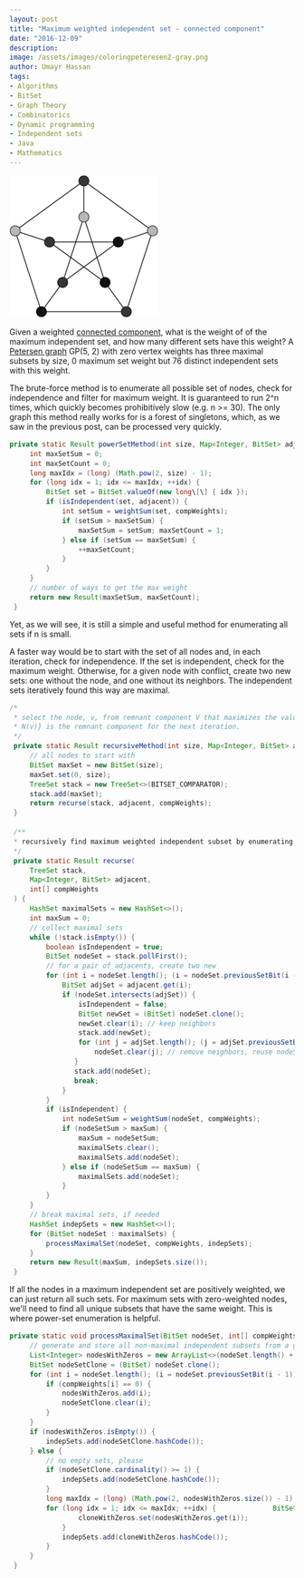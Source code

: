 ```yaml
---
layout: post
title: "Maximum weighted independent set - connected component"
date: "2016-12-09"
description:
image: /assets/images/coloringpeteresen2-gray.png
author: Umayr Hassan
tags: 
- Algorithms
- BitSet
- Graph Theory
- Combinatorics
- Dynamic programming
- Independent sets 
- Java
- Mathematics
---
```


![coloringpeteresen2](/assets/images/coloringpeteresen2-gray.png)

Given a weighted [connected component](https://en.wikipedia.org/wiki/Connected_component_(graph_theory)), what is the 
weight of of the maximum independent set, and how many different sets have this weight? A 
[Petersen graph](https://en.wikipedia.org/wiki/Petersen_graph) GP(5, 2) with zero vertex weights has three maximal 
subsets by size, 0 maximum set weight but 76 distinct independent sets with this weight.

The brute-force method is to enumerate all possible set of nodes, check for independence and filter for maximum weight. 
It is guaranteed to run 2^n times, which quickly becomes prohibitively slow (e.g. n >= 30). The only graph this method 
really works for is a forest of singletons, which, as we saw in the previous post, can be processed very quickly.

```java
private static Result powerSetMethod(int size, Map<Integer, BitSet> adjacent, int[] compWeights) {
     int maxSetSum = 0;
     int maxSetCount = 0;
     long maxIdx = (long) (Math.pow(2, size) - 1);
     for (long idx = 1; idx <= maxIdx; ++idx) {
         BitSet set = BitSet.valueOf(new long\[\] { idx });
         if (isIndependent(set, adjacent)) {
             int setSum = weightSum(set, compWeights);
             if (setSum > maxSetSum) {
                 maxSetSum = setSum; maxSetCount = 1;
             } else if (setSum == maxSetSum) {
                 ++maxSetCount;
             }
         }
     }
     // number of ways to get the max weight
     return new Result(maxSetSum, maxSetCount);
 }
```
Yet, as we will see, it is still a simple and useful method for enumerating all sets if n is small.

A faster way would be to start with the set of all nodes and, in each iteration, check for independence. If the set 
is independent, check for the maximum weight. Otherwise, for a given node with conflict, create two new sets: one 
without the node, and one without its neighbors. The independent sets iteratively found this way are maximal.

```java
/*
 * select the node, v, from remnant component V that maximizes the values of w(v) + w(V - {v U N(v)}). V - {v U
 * N(v)} is the remnant component for the next iteration.
 */
 private static Result recursiveMethod(int size, Map<Integer, BitSet> adjacent, int[] compWeights) {
     // all nodes to start with
     BitSet maxSet = new BitSet(size);
     maxSet.set(0, size);
     TreeSet stack = new TreeSet<>(BITSET_COMPARATOR);
     stack.add(maxSet);
     return recurse(stack, adjacent, compWeights);
 }
 
 /**
 * recursively find maximum weighted independent subset by enumerating all maximal independent subsets
 */
 private static Result recurse(
     TreeSet stack,
     Map<Integer, BitSet> adjacent,
     int[] compWeights
 ) {
     HashSet maximalSets = new HashSet<>();
     int maxSum = 0;
     // collect maximal sets
     while (!stack.isEmpty()) {
         boolean isIndependent = true;
         BitSet nodeSet = stack.pollFirst();
         // for a pair of adjacents, create two new
         for (int i = nodeSet.length(); (i = nodeSet.previousSetBit(i - 1)) >= 0;) {
             BitSet adjSet = adjacent.get(i);
             if (nodeSet.intersects(adjSet)) {
                 isIndependent = false;
                 BitSet newSet = (BitSet) nodeSet.clone();
                 newSet.clear(i); // keep neighbors
                 stack.add(newSet);
                 for (int j = adjSet.length(); (j = adjSet.previousSetBit(j - 1)) >= 0;) {
                     nodeSet.clear(j); // remove neighbors, reuse nodeSet
                }
                stack.add(nodeSet);
                break;
             }
         }
         if (isIndependent) {
             int nodeSetSum = weightSum(nodeSet, compWeights);
             if (nodeSetSum > maxSum) {
                 maxSum = nodeSetSum;
                 maximalSets.clear();
                 maximalSets.add(nodeSet);
             } else if (nodeSetSum == maxSum) {
                 maximalSets.add(nodeSet);
             }
         }
     }
     // break maximal sets, if needed
     HashSet indepSets = new HashSet<>();
     for (BitSet nodeSet : maximalSets) {
         processMaximalSet(nodeSet, compWeights, indepSets);
     }
     return new Result(maxSum, indepSets.size());
 }
```

If all the nodes in a maximum independent set are positively weighted, we can just return all such sets. 
For maximum sets with zero-weighted nodes, we'll need to find all unique subsets that have the same weight. 
This is where power-set enumeration is helpful.

```java
private static void processMaximalSet(BitSet nodeSet, int[] compWeights, HashSet<Integer> indepSets) {
     // generate and store all non-maximal independent subsets from a given maximal
     List<Integer> nodesWithZeros = new ArrayList<>(nodeSet.length() + 1);
     BitSet nodeSetClone = (BitSet) nodeSet.clone();
     for (int i = nodeSet.length(); (i = nodeSet.previousSetBit(i - 1)) >= 0;) {
         if (compWeights[i] == 0) {
             nodesWithZeros.add(i);
             nodeSetClone.clear(i);
         }
     }
     if (nodesWithZeros.isEmpty()) {
         indepSets.add(nodeSetClone.hashCode());
     } else {
         // no empty sets, please
         if (nodeSetClone.cardinality() >= 1) {
             indepSets.add(nodeSetClone.hashCode());
         }
         long maxIdx = (long) (Math.pow(2, nodesWithZeros.size()) - 1);
         for (long idx = 1; idx <= maxIdx; ++idx) {              BitSet idxSet = BitSet.valueOf(new long[] { idx });              BitSet cloneWithZeros = (BitSet) nodeSetClone.clone();              for (int i = idxSet.length(); (i = idxSet.previousSetBit(i - 1)) >= 0;) {
                 cloneWithZeros.set(nodesWithZeros.get(i));
             }
             indepSets.add(cloneWithZeros.hashCode());
         }
     }
 }
```